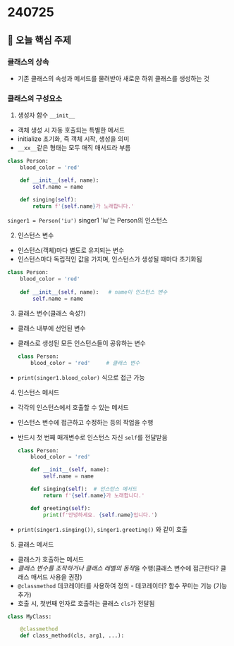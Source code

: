 # 240725

## 📌 오늘 핵심 주제

### 클래스의 상속
- 기존 클래스의 속성과 메서드를 물려받아 새로운 하위 클래스를 생성하는 것

### 클래스의 구성요소

1. 생성자 함수 `__init__`
- 객체 생성 시 자동 호출되는 특별한 메서드
- initialize 초기화, 즉 객체 시작, 생성을 의미
- `__xx__`같은 형태는 모두 매직 매서드라 부름

```python
class Person:
    blood_color = 'red'

    def __init__(self, name):
        self.name = name

    def singing(self):
        return f'{self.name}가 노래합니다.'
```

`singer1 = Person('iu')`
singer1 'iu'는 Person의 인스턴스


2. 인스턴스 변수
- 인스턴스(객체)마다 별도로 유지되는 변수
- 인스턴스마다 독립적인 값을 가지며, 인스턴스가 생성될 때마다 초기화됨

```python
class Person:
    blood_color = 'red'
    
    def __init__(self, name):   # name이 인스턴스 변수
        self.name = name
```

3. 클래스 변수(클래스 속성?)
- 클래스 내부에 선언된 변수
- 클래스로 생성된 모든 인스턴스들이 공유하는 변수

    ```python
    class Person:
        blood_color = 'red'     # 클래스 변수
    ```
- `print(singer1.blood_color)` 식으로 접근 가능

4. 인스턴스 메서드
- 각각의 인스턴스에서 호출할 수 있는 메서드
- 인스턴스 변수에 접근하고 수정하는 등의 작업을 수행
- 반드시 첫 번째 매개변수로 인스턴스 자신 `self`를 전달받음


    ```python
    class Person:
        blood_color = 'red'

        def __init__(self, name):
            self.name = name

        def singing(self):  # 인스턴스 메서드
            return f'{self.name}가 노래합니다.'

        def greeting(self):
            print(f'안녕하세요. {self.name}입니다.')
    ```

- `print(singer1.singing())`, `singer1.greeting()` 와 같이 호출

5. 클래스 메서드
- 클래스가 호출하는 메서드
- *클래스 변수를 조작하거나 클래스 레벨의 동작*을 수행(클래스 변수에 접근한다? 클래스 매서드 사용을 권장)
- `@classmethod` 데코레이터를 사용하여 정의
        - 데코레이터? 함수 꾸미는 기능 (기능 추가)
- 호출 시, 첫번째 인자로 호출하는 클래스 `cls`가 전달됨

```python
class MyClass:

    @classmethod
    def class_method(cls, arg1, ...):

